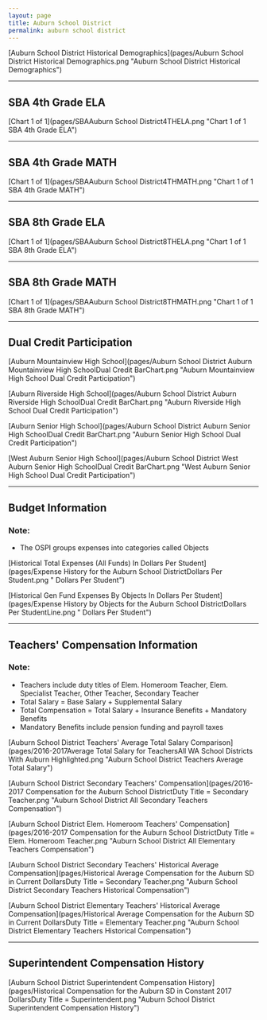 ```yaml
---
layout: page
title: Auburn School District
permalink: auburn school district
---
```



[Auburn School District Historical Demographics](pages/Auburn School District Historical Demographics.png "Auburn School District Historical Demographics")

___

## SBA 4th Grade ELA

[Chart 1 of 1](pages/SBAAuburn School District4THELA.png "Chart 1 of 1 SBA 4th Grade ELA")


___

## SBA 4th Grade MATH

[Chart 1 of 1](pages/SBAAuburn School District4THMATH.png "Chart 1 of 1 SBA 4th Grade MATH")


___

## SBA 8th Grade ELA

[Chart 1 of 1](pages/SBAAuburn School District8THELA.png "Chart 1 of 1 SBA 8th Grade ELA")


___

## SBA 8th Grade MATH

[Chart 1 of 1](pages/SBAAuburn School District8THMATH.png "Chart 1 of 1 SBA 8th Grade MATH")


___

## Dual Credit Participation

[Auburn Mountainview High School](pages/Auburn School District Auburn Mountainview High SchoolDual Credit BarChart.png "Auburn Mountainview High School Dual Credit Participation")

[Auburn Riverside High School](pages/Auburn School District Auburn Riverside High SchoolDual Credit BarChart.png "Auburn Riverside High School Dual Credit Participation")

[Auburn Senior High School](pages/Auburn School District Auburn Senior High SchoolDual Credit BarChart.png "Auburn Senior High School Dual Credit Participation")

[West Auburn Senior High School](pages/Auburn School District West Auburn Senior High SchoolDual Credit BarChart.png "West Auburn Senior High School Dual Credit Participation")


___

## Budget Information
### Note:
- The OSPI groups expenses into categories called Objects

[Historical Total Expenses (All Funds) In Dollars Per Student](pages/Expense History for the Auburn School DistrictDollars Per Student.png " Dollars Per Student")

[Historical Gen Fund Expenses By Objects In Dollars Per Student](pages/Expense History by Objects for the Auburn School DistrictDollars Per StudentLine.png " Dollars Per Student")


___

## Teachers' Compensation Information
### Note:
- Teachers include duty titles of Elem. Homeroom Teacher, Elem. Specialist Teacher, Other Teacher, Secondary Teacher
- Total Salary = Base Salary + Supplemental Salary
- Total Compensation = Total Salary + Insurance Benefits + Mandatory Benefits
- Mandatory Benefits include pension funding and payroll taxes

[Auburn School District Teachers' Average Total Salary Comparison](pages/2016-2017Average Total Salary for TeachersAll WA School Districts With Auburn Highlighted.png "Auburn School District Teachers Average Total Salary")

[Auburn School District Secondary Teachers' Compensation](pages/2016-2017 Compensation for the Auburn School DistrictDuty Title = Secondary Teacher.png "Auburn School District All Secondary Teachers Compensation")

[Auburn School District Elem. Homeroom Teachers' Compensation](pages/2016-2017 Compensation for the Auburn School DistrictDuty Title = Elem. Homeroom Teacher.png "Auburn School District All Elementary Teachers Compensation")

[Auburn School District Secondary Teachers' Historical Average Compensation](pages/Historical Average Compensation for the Auburn SD in Current DollarsDuty Title = Secondary Teacher.png "Auburn School District Secondary Teachers Historical Compensation")

[Auburn School District Elementary Teachers' Historical Average Compensation](pages/Historical Average Compensation for the Auburn SD in Current DollarsDuty Title = Elementary Teacher.png "Auburn School District Elementary Teachers Historical Compensation")


___

## Superintendent Compensation History

[Auburn School District Superintendent Compensation History](pages/Historical Compensation for the Auburn SD in Constant 2017 DollarsDuty Title = Superintendent.png "Auburn School District Superintendent Compensation History")

